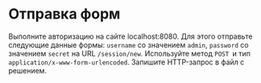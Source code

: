 # Отправка форм

Выполните авторизацию на сайте localhost:8080. Для этого отправьте следующие данные формы: `username` со значением `admin`, `password` со значением `secret` на URL `/session/new`. Используйте метод `POST `и тип `application/x-www-form-urlencoded`. Запишите HTTP-запрос в файл с решением.